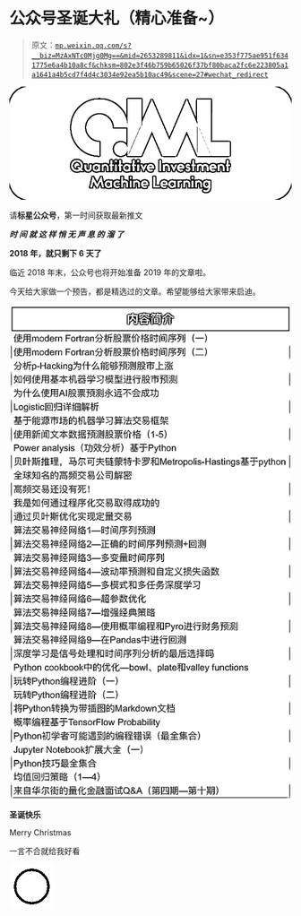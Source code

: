 # 公众号圣诞大礼（精心准备~）

> 原文：[`mp.weixin.qq.com/s?__biz=MzAxNTc0Mjg0Mg==&mid=2653289811&idx=1&sn=e353f775ae951f6341775e6a4b10a8cf&chksm=802e3f46b759b65026f37bf80baca2fc6e223805a1a1641a4b5cd7f4d4c3034e92ea5b10ac49&scene=27#wechat_redirect`](http://mp.weixin.qq.com/s?__biz=MzAxNTc0Mjg0Mg==&mid=2653289811&idx=1&sn=e353f775ae951f6341775e6a4b10a8cf&chksm=802e3f46b759b65026f37bf80baca2fc6e223805a1a1641a4b5cd7f4d4c3034e92ea5b10ac49&scene=27#wechat_redirect)

![](img/7976c8b0ed1c55dc0294e10b5472cc22.png)

请**标星公众号**，第一时间获取最新推文

***时 间 就 这 样 悄 无 声 息 的 溜 了***

**2018 年，就只剩下 6 天了**

临近 2018 年末，公众号也将开始准备 2019 年的文章啦。

今天给大家做一个预告，都是精选过的文章。希望能够给大家带来启迪。

![](img/152a027d16790a887263ef834b479bd0.png)

**圣诞快乐**

Merry Christmas

一言不合就给我好看

![](img/e1aba1f1f55778b7252f86207f7e5eab.png)